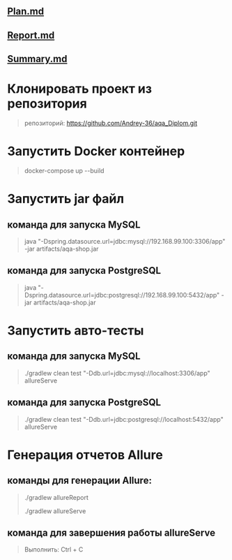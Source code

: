 ## [Plan.md](documents/Plan.md)
## [Report.md](documents/Report.md)
## [Summary.md](documents/Summary.md)

# Клонировать проект из репозитория #

> репозиторий: https://github.com/Andrey-36/aqa_Diplom.git

# Запустить Docker контейнер #

> docker-compose up --build

# Запустить jar файл #

## команда для запуска MySQL ##

>java "-Dspring.datasource.url=jdbc:mysql://192.168.99.100:3306/app" -jar artifacts/aqa-shop.jar

## команда для запуска PostgreSQL #

>java "-Dspring.datasource.url=jdbc:postgresql://192.168.99.100:5432/app" -jar artifacts/aqa-shop.jar

# Запустить авто-тесты #

## команда для запуска MySQL ##

>./gradlew clean test "-Ddb.url=jdbc:mysql://localhost:3306/app" allureServe

## команда для запуска PostgreSQL ##

>./gradlew clean test "-Ddb.url=jdbc:postgresql://localhost:5432/app" allureServe

# Генерация отчетов Allure #

## команды для генерации Allure: ## 

> ./gradlew allureReport
> 
> ./gradlew allureServe

## команда для завершения работы allureServe ##

> Выполнить: Ctrl + С
